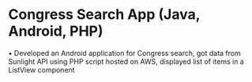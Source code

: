 # Congress Search App (Java, Android, PHP)

• Developed an Android application for Congress search, got data from Sunlight API using PHP script hosted on AWS, displayed list of items in a ListView component
